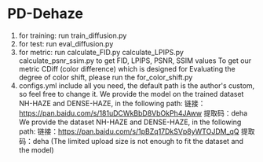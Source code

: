 # PD-Dehaze
1. for training: run train_diffusion.py
2. for test: run eval_diffusion.py
3. for metric: run calculate_FID.py calculate_LPIPS.py calculate_psnr_ssim.py to get FID, LPIPS, PSNR, SSIM values To get our metric CDiff (color difference) which is designed for Evaluating the degree of color shift, please run the for_color_shift.py
4. configs.yml include all you need, the default path is the author's custom, so feel free to change it. We provide the model on the trained dataset NH-HAZE and DENSE-HAZE, in the following path: 链接：https://pan.baidu.com/s/181uDCWkBbD8VbOkPh4JAww 提取码：deha We provide the dataset NH-HAZE and DENSE-HAZE, in the following path: 链接：https://pan.baidu.com/s/1pBZq17DkSVp8yWTOJDM_qQ 提取码：deha (The limited upload size is not enough to fit the dataset and the model)



